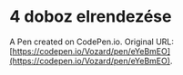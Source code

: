 # 4 doboz elrendezése

A Pen created on CodePen.io. Original URL: [https://codepen.io/Vozard/pen/eYeBmEO](https://codepen.io/Vozard/pen/eYeBmEO).


